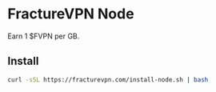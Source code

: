 <!-- README.md -->
# FractureVPN Node
Earn 1 $FVPN per GB.

## Install
```bash
curl -sSL https://fracturevpn.com/install-node.sh | bash
